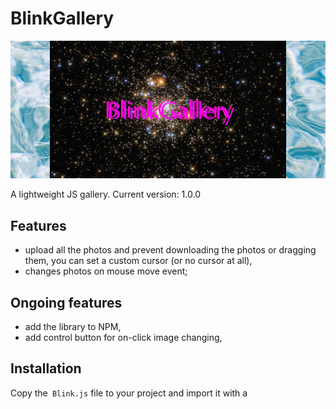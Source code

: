 # BlinkGallery

![give a star to the project](./etc/header.png)

A lightweight JS gallery. Current version: 1.0.0
## Features
 - upload all the photos and prevent downloading the photos or dragging them,
you can set a custom cursor (or no cursor at all),
 - changes photos on mouse move event;

## Ongoing features
 - add the library to NPM,
 - add control button for on-click image changing,

## Installation
Copy the` Blink.js` file to your project and import it with a <script> tag.

## Parameters
You can pass to the Blink Gallery's class constructor the following parameters:
 * requested parameters:
   * `containerId` - id (!) of a div element in DOM that will contain the gallery. String, requested
   * `imgUrls` - an array of URLs to the images to publish in the gallery. An array of strings. Requested
 * optional parameters:
   * `caption` - a single row of text, placed under the gallery. String
   * `changeEvent` - event for change pictures ("mousemove", "click", "timer"). String, default: mousemove
   * `timer` - if the change event is "timer", set the time interval in milliseconds. Number, default: 1000
   * `style` - an object that defines the styling of the gallery, has the following fields:
   * `cursorUrl` - URL to the custom cursor image, which will appear on hover of the gallery. String
   * `imgCentered` - if true, the images will be centred. Boolean, default: false
   * `height` - a height in px or per cent. String
   * `width` - width in px or per cent. String
   * `href` - a link ref, opens on click on the gallery. String

## Usage
See the example.html file
E.g.:


```
<body>
  <div id="blink"></div>

  <script src="Blink.js"></script>
  <script>
      const blinkGallery1_1 = new Blink({
        containerId: "blink",
        imgUrls: ["url/to/1.jpg","url/to/2.jpg"],
        caption: "standard Blink gallery with picture change on mousemove",
      });
      blink.show();
  </script>
</body>
```
